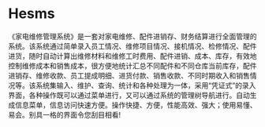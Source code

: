 # Hesms
 《家电维修管理系统》是一套对家电维修、配件进销存、财务结算进行全面管理的系统。该系统通过简单录入员工情况、维修项目情况、接机情况、检修情况、配件进货，随时自动计算出维修材料和维修工时费用、配件进销、成本、库存，有效地控制维修成本和销售成本，很方便地统计汇总不同配件和不同仓库当前库存，配件进销存、维修收款、员工提成明细、进货付款、销售收款、不同时期收入和销售情况等。该系统集输入、维护、查询、统计和各种处理为一体，采用“凭证式”的录入界面，各种操作既可以通过菜单进行，又可以通过系统的管理树导航进行。自动生成信息菜单，信息访问快速方便。操作快捷、方便，性能高效、强大；使用易懂、易会。别具一格的界面令您刮目相看!

